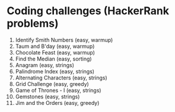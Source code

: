 # Coding challenges (HackerRank problems)

1. Identify Smith Numbers (easy, warmup)
2. Taum and B'day (easy, warmup)
3. Chocolate Feast (easy, warmup)
4. Find the Median (easy, sorting)
5. Anagram (easy, strings)
6. Palindrome Index (easy, strings)
7. Alternating Characters (easy, strings)
8. Grid Challenge (easy, greedy)
9. Game of Thrones - I (easy, strings)
10. Gemstones (easy, strings)
11. Jim and the Orders (easy, greedy)
